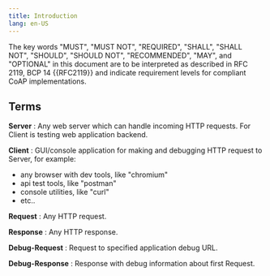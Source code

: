 ```yaml
---
title: Introduction
lang: en-US
---
```


The key words "MUST", "MUST NOT", "REQUIRED", "SHALL", "SHALL NOT",
"SHOULD", "SHOULD NOT", "RECOMMENDED", "MAY", and "OPTIONAL" in this
document are to be interpreted as described in RFC 2119, BCP 14
{{RFC2119}} and indicate requirement levels for compliant CoAP
implementations.

## Terms

**Server**
:   Any web server which can handle incoming HTTP requests. For Client
    is testing web application backend.

**Client**
:   GUI/console application for making and debugging HTTP request to
    Server, for example:

- any browser with dev tools, like "chromium"
- api test tools, like "postman"
- console utilities, like "curl"
- etc..

**Request**
:   Any HTTP request.

**Response**
:   Any HTTP response.

**Debug-Request**
:   Request to specified application debug URL.

**Debug-Response**
:   Response with debug information about first Request.

